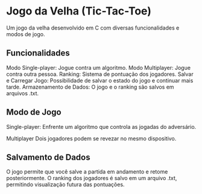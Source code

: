 # Jogo da Velha (Tic-Tac-Toe)
Um jogo da velha desenvolvido em C com diversas funcionalidades e modos de jogo.

## Funcionalidades
Modo Single-player: Jogue contra um algoritmo.
Modo Multiplayer: Jogue contra outra pessoa.
Ranking: Sistema de pontuação dos jogadores.
Salvar e Carregar Jogo: Possibilidade de salvar o estado do jogo e continuar mais tarde.
Armazenamento de Dados: O jogo e o ranking são salvos em arquivos .txt.
## Modo de Jogo
Single-player:
Enfrente um algoritmo que controla as jogadas do adversário.

Multiplayer
Dois jogadores podem se revezar no mesmo dispositivo.

## Salvamento de Dados
O jogo permite que você salve a partida em andamento e retome posteriormente.
O ranking dos jogadores é salvo em um arquivo .txt, permitindo visualização futura das pontuações.
